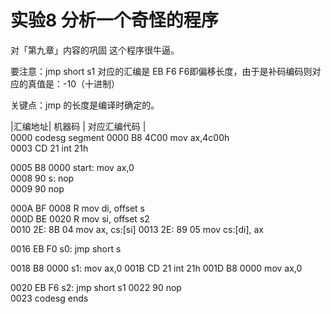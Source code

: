 # 实验8  分析一个奇怪的程序
对「第九章」内容的巩固
这个程序很牛逼。


要注意：jmp short s1 对应的汇编是 EB F6
F6即偏移长度，由于是补码编码则对应的真值是：-10（十进制）

关键点：jmp 的长度是编译时确定的。

 |汇编地址|	 机器码  |        对应汇编代码   |	 
 0000				 codesg segment 
 0000     B8 4C00	          mov ax,4c00h  
 0003     CD 21		          int 21h 
				 
 0005     B8 0000	   start: mov ax,0  
 0008     90		   s:     nop  
 0009     90			      nop 
				 
 000A     BF 0008 R		      mov di, offset s  
 000D     BE 0020 R		      mov si, offset s2  
 0010     2E: 8B 04		      mov ax, cs:[si] 
 0013     2E: 89 05		      mov cs:[di], ax 
				 
 0016     EB F0			 s0: jmp short s  
				     
 0018     B8 0000	     s1: mov ax,0 
 001B     CD 21			     int 21h 
 001D     B8 0000			 mov ax,0  
				     
 0020     EB F6			s2: jmp short s1 
 0022     90			    nop  
 0023				 codesg ends  